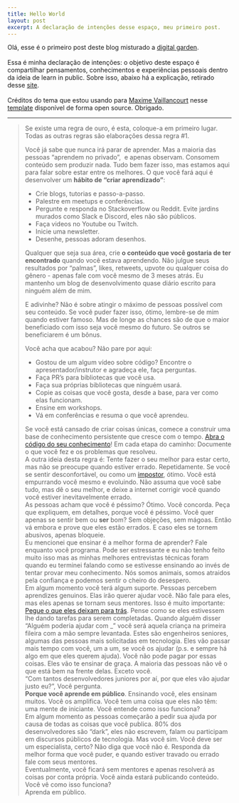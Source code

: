 ```yaml
---
title: Hello World
layout: post
excerpt: A declaração de intenções desse espaço, meu primeiro post.
---
```


Olá, esse é o primeiro post deste blog misturado a [digital garden](https://youtu.be/k5wI5cH0SK0).
<br> <br>
Essa é minha declaração de intenções: o objetivo deste espaço é compartilhar pensamentos, conhecimentos e experiências pessoais dentro da ideia de learn in public. Sobre isso, abaixo há a explicação, retirado desse [site](https://mfgonzalez.github.io/aprendendo-em-publico).
<br> <br>
Créditos do tema que estou usando para [Maxime Vaillancourt](https://maximevaillancourt.com) nesse [template](https://github.com/maximevaillancourt/digital-garden-jekyll-template) disponível de forma open source. Obrigado.

---

> Se existe uma regra de ouro, é esta, coloque-a em primeiro lugar. Todas as outras regras são elaborações dessa regra #1.
> 
> Você já sabe que nunca irá parar de aprender. Mas a maioria das pessoas “aprendem no privado”,  e apenas observam. Consomem conteúdo sem produzir nada. Tudo bem fazer isso, mas estamos aqui para falar sobre estar entre os melhores. O que você fará aqui é desenvolver um **hábito de “criar aprendizado”**:
> 
> -   Crie blogs, tutorias e passo-a-passo.
> -   Palestre em meetups e conferências.
> -   Pergunte e responda no Stackoverflow ou Reddit. Evite jardins murados como Slack e Discord, eles não são públicos.
> -   Faça videos no Youtube ou Twitch.
> -   Inicie uma newsletter.
> -   Desenhe, pessoas adoram desenhos.
> 
> Qualquer que seja sua área, crie **o conteúdo que você gostaria de ter encontrado** quando você estava aprendendo. Não julgue seus resultados por “palmas”, likes, retweets, upvote ou qualquer coisa do gênero - apenas fale com você mesmo de 3 meses atrás. Eu mantenho um blog de desenvolvimento quase diário escrito para ninguém além de mim.
> 
> E adivinhe? Não é sobre atingir o máximo de pessoas possível com seu conteúdo. Se você puder fazer isso, ótimo, lembre-se de mim quando estiver famoso. Mas de longe as chances são de que o maior beneficiado com isso seja você mesmo do futuro. Se outros se beneficiarem é um bônus.
> 
> Você acha que acabou? Não pare por aqui:
> -   Gostou de um algum vídeo sobre código? Encontre o apresentador/instrutor e agradeça ele, faça perguntas.
> -   Faça PR’s para bibliotecas que você usa.
> -   Faça sua próprias bibliotecas que ninguém usará.
> -   Copie as coisas que você gosta, desde a base, para ver como elas funcionam.
> -   Ensine em workshops.
> -   Vá em conferências e resuma o que você aprendeu.
> 
> Se você está cansado de criar coisas únicas, comece a construir uma base de conhecimento persistente que cresce com o tempo. [Abra o código do seu conhecimento](https://www.swyx.io/speaking/open-source-knowledge/)! Em cada etapa do caminho: Documente o que você fez e os problemas que resolveu.
>  <br>
>  A outra ideia desta regra é: Tente fazer o seu melhor para estar certo, mas não se preocupe quando estiver errado. Repetidamente. Se você se sentir desconfortável, ou como um [impostor](https://pt.wikipedia.org/wiki/S%C3%ADndrome_do_impostor), ótimo. Você está empurrando você mesmo e evoluindo. Não assuma que você sabe tudo, mas dê o seu melhor, e deixe a internet corrigir você quando você estiver inevitavelmente errado.
>  <br>
>  As pessoas acham que você é péssimo? Ótimo. Você concorda. Peça que expliquem, em detalhes, porque você é péssimo. Você quer apenas se sentir bem ou **ser** bom? Sem objeções, sem mágoas. Então vá embora e prove que eles estão errados. E caso eles se tornem abusivos, apenas bloqueie.
>  <br>
>  Eu mencionei que ensinar é a melhor forma de aprender? Fale enquanto você programa. Pode ser estressante e eu não tenho feito muito isso mas as minhas melhores entrevistas técnicas foram quando eu terminei falando como se estivesse ensinando ao invés de tentar provar meu conhecimento. Nós somos animais, somos atraidos pela confiança e podemos sentir o cheiro do desespero.
>  <br>
>  Em algum momento você terá algum suporte. Pessoas percebem aprendizes genuinos. Elas irão querer ajudar você. Não fale para eles, mas eles apenas se tornam seus mentores. Isso é muito importante: [Pegue o que eles deixam para trás](https://www.swyx.io/learn-in-public-hack/). Pense como se eles estivessem lhe dando tarefas para serem completadas. Quando alguém disser “Alguém poderia ajudar com _” você será aquela criança na primeira fileira com a mão sempre levantada. Estes são engenheiros seniores, algumas das pessoas mais solicitadas em tecnologia. Eles vão passar mais tempo com você, um a um, se você os ajudar (p.s. e sempre há algo em que eles querem ajuda). Você não pode pagar por essas coisas. Eles vão te ensinar de graça. A maioria das pessoas não vê o que está bem na frente delas. Exceto você.
>  <br>
>  “Com tantos desenvolvedores juniores por aí, por que eles vão ajudar justo eu?”, Você pergunta.
>  <br>
>  **Porque você aprende em público**. Ensinando você, eles ensinam muitos. Você os amplifica. Você tem uma coisa que eles não têm: uma mente de iniciante. Você entende como isso funciona?
>  <br>
>  Em algum momento as pessoas começarão a pedir sua ajuda por causa de todas as coisas que você publica. 80% dos desenvolvedores são “dark”, eles não escrevem, falam ou participam em discursos públicos de tecnologia. Mas você sim. Você deve ser um especialista, certo? Não diga que você não é. Responda da melhor forma que você puder, e quando estiver travado ou errado fale com seus mentores.
>  <br>
>  Eventualmente, você ficará sem mentores e apenas resolverá as coisas por conta própria. Você ainda estará publicando conteúdo. Você vê como isso funciona?
>  <br>
>  Aprenda em público.